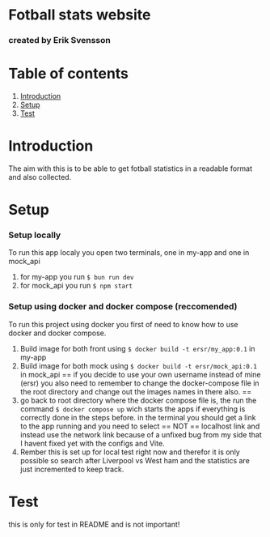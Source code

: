 # Fotball stats website
### created by Erik Svensson


# Table of contents
1. [Introduction](#introduction)
2. [Setup](#setup)
3. [Test]("#test")



<a name="introduction"><a/>
# Introduction
The aim with this is to be able to get fotball statistics in a readable format and also collected.

# Setup<a name="setup"><a/>
### Setup locally
To run this app localy you open two terminals, one in my-app and one in mock_api

1. for my-app you run ```$ bun run dev```
2. for mock_api you run ```$ npm start ```

### Setup using docker and docker compose (reccomended)

To run this project using docker you first of need to know how to use docker and docker compose.

1. Build image for both front using ```$ docker build -t ersr/my_app:0.1``` in my-app
2. Build image for both mock using ```$ docker build -t ersr/mock_api:0.1``` in mock_api
== if you decide to use your own username instead of mine (ersr) you also need to remember to change
the docker-compose file in the root directory and change out the images names in there also. ==
3. go back to root directory where the docker compose file is, the run the command ```$ docker compose up```
wich starts the apps if everything is correctly done in the steps before. in the terminal you should get
a link to the app running and you need to select == NOT == localhost link and instead use the network link
because of a unfixed bug from my side that I havent fixed yet with the configs and Vite.
4. Rember this is set up for local test right now and therefor it is only possible so search after
Liverpool vs West ham and the statistics are just incremented to keep track.


# Test<a name="test"><a/>
this is only for test in README and is not important!